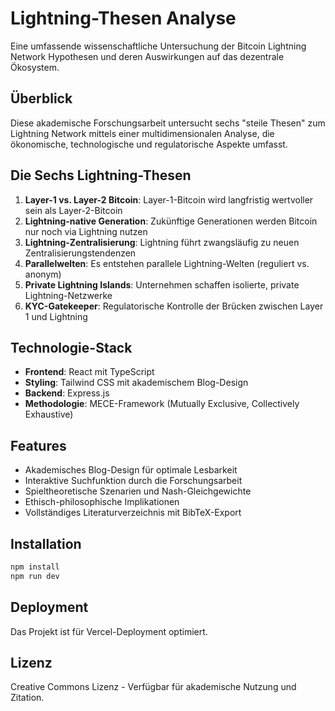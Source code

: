 # Lightning-Thesen Analyse

Eine umfassende wissenschaftliche Untersuchung der Bitcoin Lightning Network Hypothesen und deren Auswirkungen auf das dezentrale Ökosystem.

## Überblick

Diese akademische Forschungsarbeit untersucht sechs "steile Thesen" zum Lightning Network mittels einer multidimensionalen Analyse, die ökonomische, technologische und regulatorische Aspekte umfasst.

## Die Sechs Lightning-Thesen

1. **Layer-1 vs. Layer-2 Bitcoin**: Layer-1-Bitcoin wird langfristig wertvoller sein als Layer-2-Bitcoin
2. **Lightning-native Generation**: Zukünftige Generationen werden Bitcoin nur noch via Lightning nutzen
3. **Lightning-Zentralisierung**: Lightning führt zwangsläufig zu neuen Zentralisierungstendenzen
4. **Parallelwelten**: Es entstehen parallele Lightning-Welten (reguliert vs. anonym)
5. **Private Lightning Islands**: Unternehmen schaffen isolierte, private Lightning-Netzwerke
6. **KYC-Gatekeeper**: Regulatorische Kontrolle der Brücken zwischen Layer 1 und Lightning

## Technologie-Stack

- **Frontend**: React mit TypeScript
- **Styling**: Tailwind CSS mit akademischem Blog-Design
- **Backend**: Express.js
- **Methodologie**: MECE-Framework (Mutually Exclusive, Collectively Exhaustive)

## Features

- Akademisches Blog-Design für optimale Lesbarkeit
- Interaktive Suchfunktion durch die Forschungsarbeit
- Spieltheoretische Szenarien und Nash-Gleichgewichte
- Ethisch-philosophische Implikationen
- Vollständiges Literaturverzeichnis mit BibTeX-Export

## Installation

```bash
npm install
npm run dev
```

## Deployment

Das Projekt ist für Vercel-Deployment optimiert.

## Lizenz

Creative Commons Lizenz - Verfügbar für akademische Nutzung und Zitation.